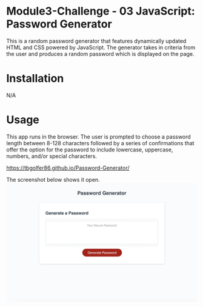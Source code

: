 # Module3-Challenge - 03 JavaScript: Password Generator

This is a random password generator that features dynamically updated HTML and CSS powered by JavaScript. The generator takes in criteria from the user and produces a random password which is displayed on the page. 

# Installation

N/A

# Usage

This app runs in the browser. The user is prompted to choose a password length between 8-128 characters followed by a series of confirmations that offer the option for the password to include lowercase, uppercase, numbers, and/or special characters.

https://tbgolfer86.github.io/Password-Generator/

The screenshot below shows it open.
![alt text](assets/images/Screenshot%202022-12-06%20at%2011.45.16%20PM.png)

